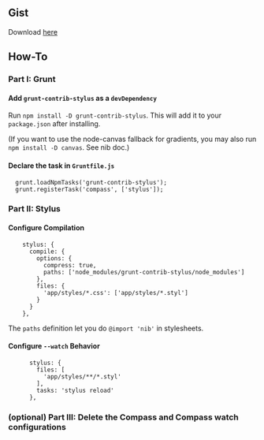 ## Gist

Download [here](https://gist.github.com/ffcbf037e6e856e1010d)

## How-To

### Part I: Grunt

#### Add `grunt-contrib-stylus` as a `devDependency`

Run `npm install -D grunt-contrib-stylus`. This will add it to your `package.json` after installing. 

(If you want to use the node-canvas fallback for gradients, you may also run `npm install -D canvas`. See nib doc.)


#### Declare the task in `Gruntfile.js`

```
  grunt.loadNpmTasks('grunt-contrib-stylus');
  grunt.registerTask('compass', ['stylus']);
```

### Part II: Stylus

#### Configure Compilation 

```
    stylus: {
      compile: {
        options: {
          compress: true,
          paths: ['node_modules/grunt-contrib-stylus/node_modules']
        },
        files: {
          'app/styles/*.css': ['app/styles/*.styl']
        }
      }
    },
```

The `paths` definition let you do `@import 'nib'` in stylesheets.



#### Configure `--watch` Behavior
```
      stylus: {
        files: [
          'app/styles/**/*.styl'
        ],
        tasks: 'stylus reload'
      },
```

### (optional) Part III: Delete the Compass and Compass watch configurations